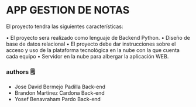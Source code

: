 # APP GESTION DE NOTAS

 El proyecto tendra las siguientes características:

• El proyecto sera realizado como lenguaje de Backend Python.
• Diseño de base de datos relacional
• El proyecto debe dar instrucciones sobre el acceso y uso de la plataforma tecnológica en la nube con la
que cuenta cada equipo
• Servidor en la nube para albergar la aplicación WEB.

### authors 🗒
- Jose David Bermejo Padilla Back-end
- Brandon Martinez Cardona Back-end
- Yosef Benavraham Pardo Back-end
